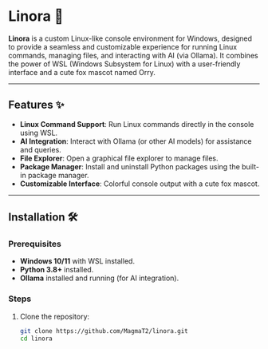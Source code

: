 # Linora 🦊

**Linora** is a custom Linux-like console environment for Windows, designed to provide a seamless and customizable experience for running Linux commands, managing files, and interacting with AI (via Ollama). It combines the power of WSL (Windows Subsystem for Linux) with a user-friendly interface and a cute fox mascot named Orry.

---

## Features ✨

- **Linux Command Support**: Run Linux commands directly in the console using WSL.
- **AI Integration**: Interact with Ollama (or other AI models) for assistance and queries.
- **File Explorer**: Open a graphical file explorer to manage files.
- **Package Manager**: Install and uninstall Python packages using the built-in package manager.
- **Customizable Interface**: Colorful console output with a cute fox mascot.

---

## Installation 🛠️

### Prerequisites
- **Windows 10/11** with WSL installed.
- **Python 3.8+** installed.
- **Ollama** installed and running (for AI integration).

### Steps
1. Clone the repository:
   ```bash
   git clone https://github.com/MagmaT2/linora.git
   cd linora
